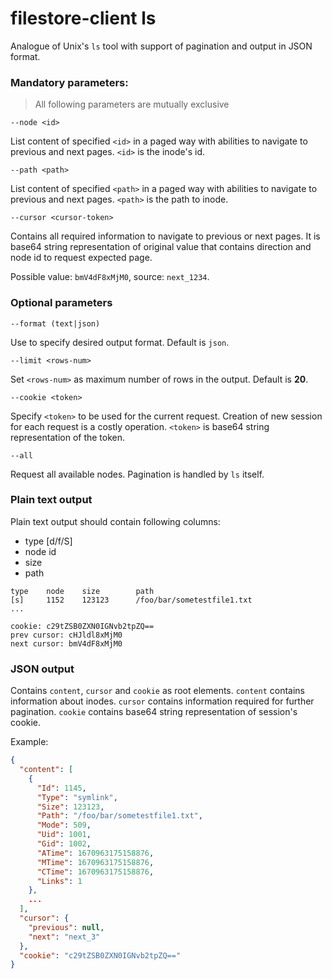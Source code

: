 # filestore-client ls

Analogue of Unix's `ls` tool with support of pagination and output in JSON format.

### Mandatory parameters:

> All following parameters are mutually exclusive

`--node <id>`

List content of specified `<id>` in a paged way with abilities to navigate to previous and next pages.
`<id>` is the inode's id.

`--path <path>`

List content of specified `<path>` in a paged way with abilities to navigate to previous and next pages.
`<path>` is the path to inode.

`--cursor <cursor-token>`

Contains all required information to navigate to previous or next pages. It is base64 string representation of original value that contains direction and node id to request expected page.

Possible value: `bmV4dF8xMjM0`, source: `next_1234`.

### Optional parameters

`--format (text|json)`

Use to specify desired output format. Default is `json`.

`--limit <rows-num>`

Set `<rows-num>` as maximum number of rows in the output. Default is **20**.

`--cookie <token>`

Specify `<token>` to be used for the current request. Creation of new session for each request is a costly operation. `<token>` is base64 string representation of the token.

`--all`

Request all available nodes. Pagination is handled by `ls` itself.

### Plain text output

Plain text output should contain following columns:

* type [d/f/S]
* node id
* size
* path

```
type    node    size        path
[s]     1152    123123      /foo/bar/sometestfile1.txt
...

cookie: c29tZSB0ZXN0IGNvb2tpZQ==
prev cursor: cHJldl8xMjM0
next cursor: bmV4dF8xMjM0
```

### JSON output

Contains `content`, `cursor` and `cookie` as root elements. `content` contains information about inodes. `cursor` contains information required for further pagination. `cookie` contains base64 string representation of session's cookie.

Example:

```json
{
  "content": [
    {
      "Id": 1145,
      "Type": "symlink",
      "Size": 123123,
      "Path": "/foo/bar/sometestfile1.txt",
      "Mode": 509,
      "Uid": 1001,
      "Gid": 1002,
      "ATime": 1670963175158876,
      "MTime": 1670963175158876,
      "CTime": 1670963175158876,
      "Links": 1
    },
    ...
  ],
  "cursor": {
    "previous": null,
    "next": "next_3"
  },
  "cookie": "c29tZSB0ZXN0IGNvb2tpZQ=="
}
```
